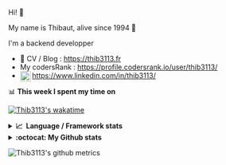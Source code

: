 Hi! 👋

My name is Thibaut, alive since 1994 🍷

I'm a backend developper

-   📝 CV / Blog : https://thib3113.fr
-   My codersRank : https://profile.codersrank.io/user/thib3113/
-   <a href="https://www.linkedin.com/in/thib3113/"><img align="left" alt="Thib3113's Linkedin" width="21px" src="https://raw.githubusercontent.com/peterthehan/peterthehan/master/assets/linkedin.svg" /></a> https://www.linkedin.com/in/thib3113/

📊 **This week I spent my time on**

[![Thib3113's wakatime](https://github-readme-stats.vercel.app/api/wakatime?username=thib3113&layout=default&theme=dracula&langs_count=6&hide_title=true&hide_border=true)](https://wakatime.com/@thib3113)

<details>
  <summary><b>📈&nbsp;&nbsp;Language&nbsp;/&nbsp;Framework stats</b></summary>
  <br/>  
  <a href='https://profile.codersrank.io/user/thib3113/'>
  <img src='http://cr-skills-chart-widget.azurewebsites.net/api/api?username=thib3113&padding=30&skills=php,batchfile,javascript,less,mysql,reactjs,scss,shell,typescript,vue'>
  </a>
</details>

<details>
  <summary><b>:octocat: My Github stats</b></summary>
  <br/>  
  
  <img src="https://github-readme-stats.vercel.app/api?username=thib3113&theme=dracula&show_icons=true&" alt="Thib3113's GitHub stats" />

<!--START_SECTION:activity-->

1. 🎉 Merged PR [#138](https://github.com/thib3113/unifi-client/pull/138) in [thib3113/unifi-client](https://github.com/thib3113/unifi-client)
2. 🎉 Merged PR [#137](https://github.com/thib3113/unifi-client/pull/137) in [thib3113/unifi-client](https://github.com/thib3113/unifi-client)
3. 💪 Opened PR [#137](https://github.com/thib3113/unifi-client/pull/137) in [thib3113/unifi-client](https://github.com/thib3113/unifi-client)
4. 🎉 Merged PR [#136](https://github.com/thib3113/unifi-client/pull/136) in [thib3113/unifi-client](https://github.com/thib3113/unifi-client)
5. 🎉 Merged PR [#135](https://github.com/thib3113/unifi-client/pull/135) in [thib3113/unifi-client](https://github.com/thib3113/unifi-client)
 <!--END_SECTION:activity-->

</details>

![Thib3113's github metrics](https://gist.githubusercontent.com/thib3113/83a96e16f8bca103f1b0e376186c66ec/raw/github-metrics.svg)

